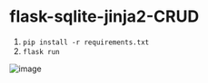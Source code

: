 # flask-sqlite-jinja2-CRUD
1. `pip install -r requirements.txt`
2. `flask run`

![image](https://github.com/user-attachments/assets/93866b2b-eab7-4313-a7f0-b446a06752ee)
